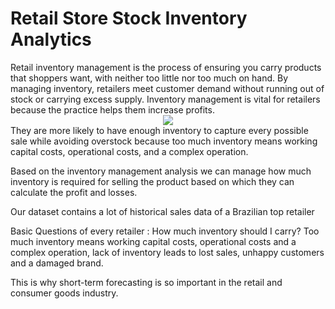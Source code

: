 <h1>Retail Store Stock Inventory Analytics</h1>
Retail inventory management is the process of ensuring you carry products that shoppers want, with neither too little nor too much on hand. By managing inventory, retailers meet customer demand without running out of stock or carrying excess supply. Inventory management is vital for retailers because the practice helps them increase profits.
<center>
<img src=https://appinventiv.com/wp-content/uploads/sites/1/2017/01/A-Smart-Decision-Making-with-the-Inventory-Management-App-for-Your-Business-1.png></img>
</center>
They are more likely to have enough inventory to capture every possible sale while avoiding overstock because too much inventory means working capital costs, operational costs, and a complex operation.

Based on the inventory management analysis we can manage how much inventory is required for selling the product based on which they can calculate the profit and losses.

Our dataset contains a lot of historical sales data of a Brazilian top retailer

Basic Questions of every retailer : How much inventory should I carry? Too much inventory means working capital costs, operational costs and a complex operation, lack of inventory leads to lost sales, unhappy customers and a damaged brand.

This is why short-term forecasting is so important in the retail and consumer goods industry.
